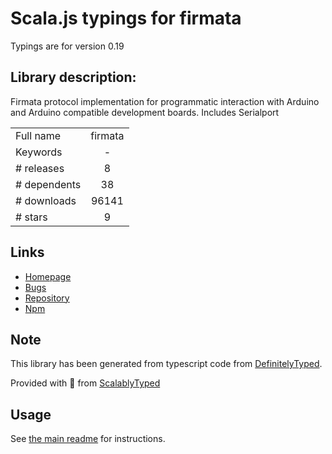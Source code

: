 
# Scala.js typings for firmata

Typings are for version 0.19

## Library description:
Firmata protocol implementation for programmatic interaction with Arduino and Arduino compatible development boards. Includes Serialport

|                    |                 |
| ------------------ | :-------------: |
| Full name          | firmata |
| Keywords           | - |
| # releases         | 8 |
| # dependents       | 38 |
| # downloads        | 96141 |
| # stars            | 9 |

## Links
- [Homepage](http://www.github.com/firmata/firmata.js)
- [Bugs](https://github.com/firmata/firmata.js/issues)
- [Repository](https://github.com/firmata/firmata.js)
- [Npm](https://www.npmjs.com/package/firmata)
    


## Note
This library has been generated from typescript code from [DefinitelyTyped](https://definitelytyped.org).

Provided with :purple_heart: from [ScalablyTyped](https://github.com/oyvindberg/ScalablyTyped)

## Usage
See [the main readme](../../readme.md) for instructions.


